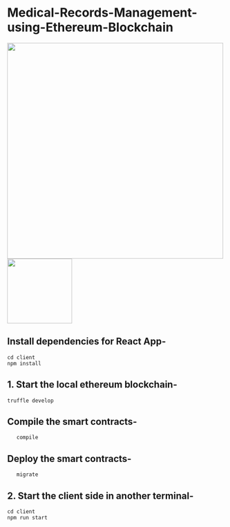 # Medical-Records-Management-using-Ethereum-Blockchain

<span>
  <img src='https://www.cdt.org/wp-content/uploads/Getting_Your_Medical_Records_logo.jpg' width='500'/>
  <img src='https://upload.wikimedia.org/wikipedia/commons/thumb/0/05/Ethereum_logo_2014.svg/256px-        Ethereum_logo_2014.svg.png' height='150'/>
</span>


## Install dependencies for React App-
```
cd client
npm install
```

## 1. Start the local ethereum blockchain-
```
truffle develop
```
  ## Compile the smart contracts-
  ```
     compile
 ```
  ## Deploy the smart contracts-
  ```
     migrate
  ```


## 2. Start the client side in another terminal-
```
cd client
npm run start
```
